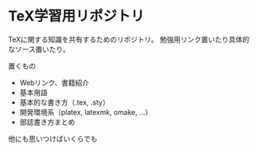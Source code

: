 TeX学習用リポジトリ
===============
TeXに関する知識を共有するためのリポジトリ。
勉強用リンク置いたり具体的なソース置いたり。

置くもの

- Webリンク、書籍紹介
- 基本用語
- 基本的な書き方（.tex, .sty）
- 開発環境系（platex, latexmk, omake, ...）
- 部誌書き方まとめ

他にも思いつけばいくらでも
